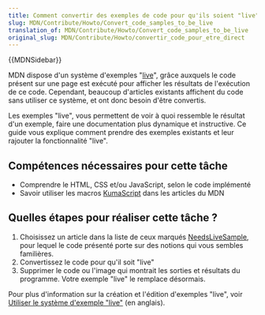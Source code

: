 ```yaml
---
title: Comment convertir des exemples de code pour qu'ils soient "live"
slug: MDN/Contribute/Howto/Convert_code_samples_to_be_live
translation_of: MDN/Contribute/Howto/Convert_code_samples_to_be_live
original_slug: MDN/Contribute/Howto/convertir_code_pour_etre_direct
---
```

{{MDNSidebar}}

MDN dispose d'un système d'exemples "[live](/en-US/docs/MDN/Contribute/Editor/Live_samples)", grâce auxquels le code présent sur une page est exécuté pour afficher les résultats de l'exécution de ce code. Cependant, beaucoup d'articles existants affichent du code sans utiliser ce système, et ont donc besoin d'être convertis.

Les exemples "live", vous permettent de voir à quoi ressemble le résultat d'un exemple, faire une documentation plus dynamique et instructive. Ce guide vous explique comment prendre des exemples existants et leur rajouter la fonctionnalité "live".

## Compétences nécessaires pour cette tâche

- Comprendre le HTML, CSS et/ou JavaScript, selon le code implémenté
- Savoir utiliser les macros [KumaScript](/en-US/docs/Project:Introduction_to_KumaScript) dans les articles du MDN

## Quelles étapes pour réaliser cette tâche ?

1. Choisissez un article dans la liste de ceux marqués [NeedsLiveSample](/en-US/docs/tag/NeedsLiveSample), pour lequel le code présenté porte sur des notions qui vous sembles familières.
2. Convertissez le code pour qu'il soit "live"
3. Supprimer le code ou l'image qui montrait les sorties et résultats du programme. Votre exemple "live" le remplace désormais.

Pour plus d'information sur la création et l'édition d'exemples "live", voir [Utiliser le système d'exemple "live"](/en-US/docs/Project:MDN/Contributing/Editor_guide/Live_samples) (en anglais).

